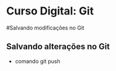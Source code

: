 # Curso Digital: Git

#Salvando modificações no Git

## Salvando alterações no Git
* comando git push
